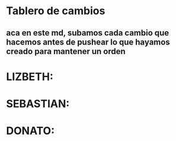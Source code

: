 # Tablero de cambios
## aca en este md, subamos cada cambio que hacemos antes de pushear lo que hayamos creado para mantener un orden



# LIZBETH:





# SEBASTIAN:






# DONATO: